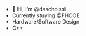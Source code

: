 - 👋 Hi, I’m @daschoissi
- Currently stuying @FHOOE
- Hardware/Software Design
- C++

<!---
daschoissi/daschoissi is a ✨ special ✨ repository because its `README.md` (this file) appears on your GitHub profile.
You can click the Preview link to take a look at your changes.
--->
